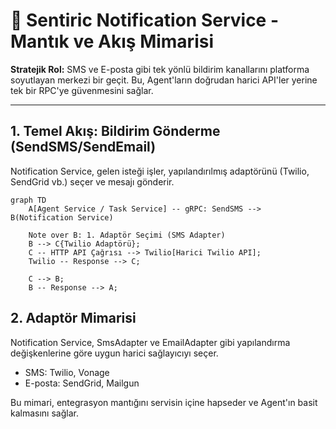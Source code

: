# 🔔 Sentiric Notification Service - Mantık ve Akış Mimarisi

**Stratejik Rol:** SMS ve E-posta gibi tek yönlü bildirim kanallarını platforma soyutlayan merkezi bir geçit. Bu, Agent'ların doğrudan harici API'ler yerine tek bir RPC'ye güvenmesini sağlar.

---

## 1. Temel Akış: Bildirim Gönderme (SendSMS/SendEmail)

Notification Service, gelen isteği işler, yapılandırılmış adaptörünü (Twilio, SendGrid vb.) seçer ve mesajı gönderir.

```mermaid
graph TD
    A[Agent Service / Task Service] -- gRPC: SendSMS --> B(Notification Service)
    
    Note over B: 1. Adaptör Seçimi (SMS Adapter)
    B --> C{Twilio Adaptörü};
    C -- HTTP API Çağrısı --> Twilio[Harici Twilio API];
    Twilio -- Response --> C;
    
    C --> B;
    B -- Response --> A;
```

## 2. Adaptör Mimarisi

Notification Service, SmsAdapter ve EmailAdapter gibi yapılandırma değişkenlerine göre uygun harici sağlayıcıyı seçer.

* SMS: Twilio, Vonage
* E-posta: SendGrid, Mailgun

Bu mimari, entegrasyon mantığını servisin içine hapseder ve Agent'ın basit kalmasını sağlar.